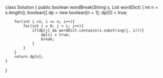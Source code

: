 class Solution {
    public boolean wordBreak(String s, List<String> wordDict) {
        int n = s.length();
        boolean[] dp = new boolean[n + 1];
        dp[0] = true;

        for(int i =1; i <= n; i++){
            for(int j = 0; j < i; j++){
                if(dp[j] && wordDict.contains(s.substring(j, i))){
                    dp[i] = true;
                    break;
                }
            }
        }
        return dp[n];
    }
}
